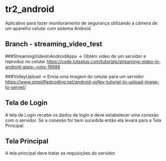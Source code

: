 # tr2_android
Aplicativo para fazer monitoramento de segurança utilizando a câmera de um aparelho celular com sistema Android.

## Branch - streaming_video_test

###StreamingVideoInAndroidApps
	-> Obtém video de um servidor e reproduz no celular
	https://code.tutsplus.com/tutorials/streaming-video-in-android-apps--cms-19888

###VolleyUpload
	-> Envia uma imagem do celular para um servidor
	https://www.simplifiedcoding.net/android-volley-tutorial-to-upload-image-to-server/

## Tela de Login
A tela de Login recebe os dados de login e deve estabelecer uma conexão com o servidor. Se a conexão for bem sucedida então ela levará para a Tela Principal.

## Tela Principal
A tela principal deve tratar as requisições do servidor.
